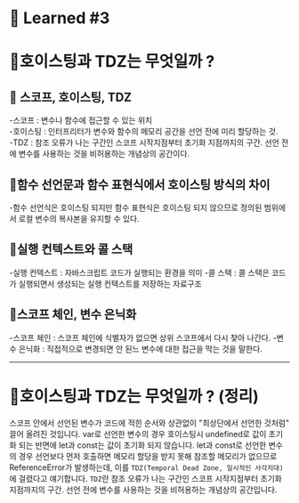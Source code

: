# 🌟 Learned #3

# 🔶호이스팅과 TDZ는 무엇일까 ?

## 🔹 스코프, 호이스팅, TDZ

-스코프 : 변수나 함수에 접근할 수 있는 위치 
<br>
-호이스팅 : 인터프리터가 변수와 함수의 메모리 공간을 선언 전에 미리 할당하는 것.
<br>
-TDZ : 참조 오류가 나는 구간인 스코프 시작지점부터 초기화 지점까지의 구간. 선언 전에 변수를 사용하는 것을 비허용하는 개념상의 공간이다.

## 🔹함수 선언문과 함수 표현식에서 호이스팅 방식의 차이

-함수 선언식은 호이스팅 되지만 함수 표현식은 호이스팅 되지 않으므로 정의된 범위에서 로컬 변수의 복사본을 유지할 수 있다.

## 🔹실행 컨텍스트와 콜 스택

-실행 컨텍스트 : 자바스크립트 코드가 실행되는 환경을 의미 -콜 스택 : 콜 스택은 코드가 실행되면서 생성되는 실행 컨텍스트를 저장하는 자료구조

## 🔹스코프 체인, 변수 은닉화

-스코프 체인 : 스코프 체인에 식별자가 없으면 상위 스코프에서 다시 찾아 나간다. -변수 은닉화 : 직접적으로 변경되면 안 된느 변수에 대한 접근을 막는 것을 말한다.

---

# 🔶호이스팅과 TDZ는 무엇일까 ? (정리)
스코프 안에서 선언된 변수가 코드에 적힌 순서와 상관없이 "최상단에서 선언한 것처럼" 끌어 올려진 것입니다. var로 선언한 변수의 경우 호이스팅시 undefined로 값이 초기화 되는 반면에 let과 const는 값이 초기화 되지 않습니다. let과 const로 선언한 변수의 경우 선언보다 먼저 호출하면 메모리 할당을 받지 못해 참조할 메모리가 없으므로 ReferenceError가 발생하는데, 이를 `TDZ(Temporal Dead Zone, 일시적인 사각지대)`에 걸렸다고 얘기합니다.
`TDZ`란 참조 오류가 나는 구간인 스코프 시작지점부터 초기화 지점까지의 구간. 선언 전에 변수를 사용하는 것을 비허용하는 개념상의 공간입니다.
